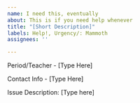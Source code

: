 ```yaml
---
name: I need this, eventually
about: This is if you need help whenever
title: "[Short Description]"
labels: Help!, Urgency/: Mammoth
assignees: ''

---
```


Period/Teacher - [Type Here]

Contact Info - [Type Here]

Issue Description:
[Type here]
